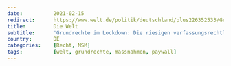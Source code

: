 ```yaml
---
date:          2021-02-15
redirect:      https://www.welt.de/politik/deutschland/plus226352533/Grundrechte-im-Lockdown-Die-riesigen-verfassungsrechtlichen-Zweifel.html
title:         Die Welt
subtitle:      'Grundrechte im Lockdown: Die riesigen verfassungsrechtlichen Zweifel'
country:       DE
categories:    [Recht, MSM]
tags:          [welt, grundrechte, massnahmen, paywall]
---
```

